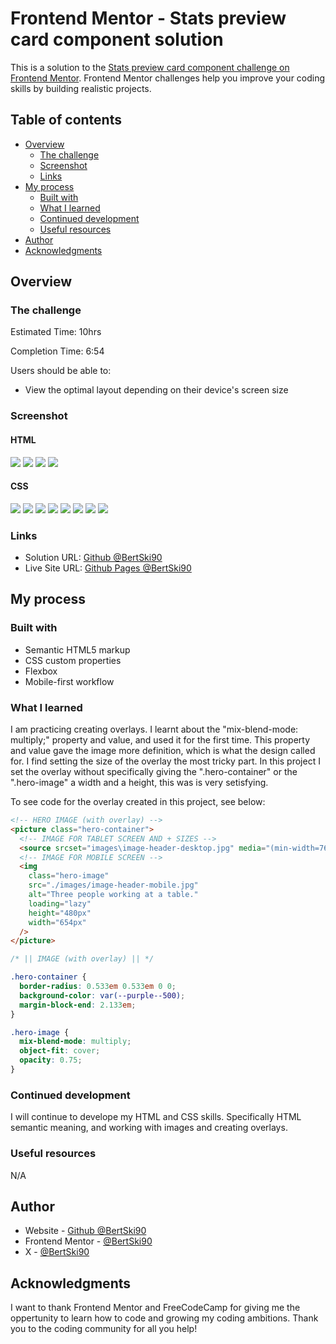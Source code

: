 # Frontend Mentor - Stats preview card component solution

This is a solution to the [Stats preview card component challenge on Frontend Mentor](https://www.frontendmentor.io/challenges/stats-preview-card-component-8JqbgoU62). Frontend Mentor challenges help you improve your coding skills by building realistic projects.

## Table of contents

- [Overview](#overview)
  - [The challenge](#the-challenge)
  - [Screenshot](#screenshot)
  - [Links](#links)
- [My process](#my-process)
  - [Built with](#built-with)
  - [What I learned](#what-i-learned)
  - [Continued development](#continued-development)
  - [Useful resources](#useful-resources)
- [Author](#author)
- [Acknowledgments](#acknowledgments)

## Overview

### The challenge

Estimated Time: 10hrs

Completion Time: 6:54

Users should be able to:

- View the optimal layout depending on their device's screen size

### Screenshot

#### HTML

![](./screenshots/html/stats-preview-card-component-html-1.png)
![](./screenshots/html/stats-preview-card-component-html-2.png)
![](./screenshots/html/stats-preview-card-component-html-3.png)
![](./screenshots/html/stats-preview-card-component-html-4.png)

#### CSS

![](./screenshots/css/stats-preview-card-component-css-1.png)
![](./screenshots/css/stats-preview-card-component-css-2.png)
![](./screenshots/css/stats-preview-card-component-css-3.png)
![](./screenshots/css/stats-preview-card-component-css-4.png)
![](./screenshots/css/stats-preview-card-component-css-5.png)
![](./screenshots/css/stats-preview-card-component-css-6.png)
![](./screenshots/css/stats-preview-card-component-css-7.png)
![](./screenshots/css/stats-preview-card-component-css-8.png)

### Links

- Solution URL: [Github @BertSki90](https://github.com/BertSki90/stats-preview-card-component)
- Live Site URL: [Github Pages @BertSki90](https://github.com/BertSki90/stats-preview-card-component)

## My process

### Built with

- Semantic HTML5 markup
- CSS custom properties
- Flexbox
- Mobile-first workflow

### What I learned

I am practicing creating overlays. I learnt about the "mix-blend-mode: multiply;" property and value, and used it for the first time. This property and value gave the image more definition, which is what the design called for. I find setting the size of the overlay the most tricky part. In this project I set the overlay without specifically giving the ".hero-container" or the ".hero-image" a width and a height, this was is very setisfying.

To see code for the overlay created in this project, see below:

```html
<!-- HERO IMAGE (with overlay) -->
<picture class="hero-container">
  <!-- IMAGE FOR TABLET SCREEN AND + SIZES -->
  <source srcset="images\image-header-desktop.jpg" media="(min-width=767px)" />
  <!-- IMAGE FOR MOBILE SCREEN -->
  <img
    class="hero-image"
    src="./images/image-header-mobile.jpg"
    alt="Three people working at a table."
    loading="lazy"
    height="480px"
    width="654px"
  />
</picture>
```

```css
/* || IMAGE (with overlay) || */

.hero-container {
  border-radius: 0.533em 0.533em 0 0;
  background-color: var(--purple--500);
  margin-block-end: 2.133em;
}

.hero-image {
  mix-blend-mode: multiply;
  object-fit: cover;
  opacity: 0.75;
}
```

### Continued development

I will continue to develope my HTML and CSS skills. Specifically HTML semantic meaning, and working with images and creating overlays.

### Useful resources

N/A

## Author

- Website - [Github @BertSki90](https://github.com/BertSki90)
- Frontend Mentor - [@BertSki90](hhttps://www.frontendmentor.io/profile/BertSki90)
- X - [@BertSki90](https://x.com/BertSki90)

## Acknowledgments

I want to thank Frontend Mentor and FreeCodeCamp for giving me the oppertunity to learn how to code and growing my coding ambitions. Thank you to the coding community for all you help!
